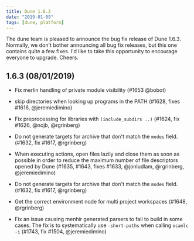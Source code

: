 ```yaml
---
title: Dune 1.6.3
date: "2019-01-09"
tags: [dune, platform]
---
```


The dune team is pleased to announce the bug fix release of Dune 1.6.3. Normally, we don't bother announcing all bug fix releases, but this one contains quite a few fixes. I'd like to take this opportunity to encourage everyone to upgrade. Cheers.

1.6.3 (08/01/2019)
------------------

- Fix merlin handling of private module visibility (#1653 @bobot)

- skip directories when looking up programs in the PATH (#1628, fixes
  #1616, @jeremiedimino)

- Fix preprocessing for libraries with `(include_subdirs ..)` (#1624, fix #1626,
  @nojb, @rgrinberg)

- Do not generate targets for archive that don't match the `modes` field.
  (#1632, fix #1617, @rgrinberg)

- When executing actions, open files lazily and close them as soon as
  possible in order to reduce the maximum number of file descriptors
  opened by Dune (#1635, #1643, fixes #1633, @jonludlam, @rgrinberg,
  @jeremiedimino)

- Do not generate targets for archive that don't match the `modes` field.
  (#1632, fix #1617, @rgrinberg)

- Get the correct environment node for multi project workspaces (#1648,
  @rgrinberg)

- Fix an issue causing menhir generated parsers to fail to build in
  some cases. The fix is to systematically use `-short-paths` when
  calling `ocamlc -i` (#1743, fix #1504, @jeremiedimino)